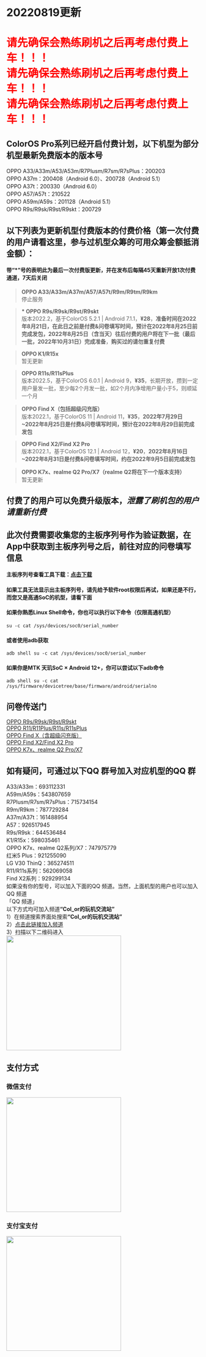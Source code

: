 # 20220819更新

# <span style="color:red">请先确保会熟练刷机之后再考虑付费上车！！！<br>请先确保会熟练刷机之后再考虑付费上车！！！<br>请先确保会熟练刷机之后再考虑付费上车！！！</span>

## ColorOS Pro系列已经开启付费计划，以下机型为部分机型最新免费版本的版本号
OPPO A33/A33m/A53/A53m/R7Plusm/R7sm/R7sPlus：200203<br>
OPPO A37m：200408（Android 6.0）、200728（Android 5.1）<br>
OPPO A37t：200330（Android 6.0）<br>
OPPO A57/A57t：210522<br>
OPPO A59m/A59s：201128（Android 5.1）<br>
OPPO R9s/R9sk/R9st/R9skt：200729<br>

## 以下列表为更新机型付费版本的付费价格（第一次付费的用户请看这里，参与过机型众筹的可用众筹金额抵消金额）：
#### 带“\*”号的表明此为最后一次付费版更新，并在发布后每隔45天重新开放1次付费通道，7天后关闭

> **OPPO A33/A33m/A37m/A57/A57t/R9m/R9tm/R9km**<br>
停止服务<br>

> **\* OPPO R9s/R9sk/R9st/R9skt**<br>
版本2022.2，基于ColorOS 5.2.1 | Android 7.1.1，**¥28**，**准备时间在2022年8月21日，在此日之前是付费&问卷填写时间，预计在2022年8月25日前完成发包，2022年8月25日（含当天）往后付费的用户将在下一批（最后一批，2022年10月31日）完成准备**，**购买过的请勿重复付费**<br>

> **OPPO K1/R15x**<br>
暂无更新<br>

> **OPPO R11s/R11sPlus**<br>
版本2022.5，基于ColorOS 6.0.1 | Android 9，**¥35**，长期开放，攒到一定用户量发一批，至少每2个月发一批，如2个月内净增用户量小于5，则顺延一个月<br>

> **OPPO Find X（包括超级闪充版）**<br>
版本2022.1，基于ColorOS 11 | Android 11，**¥35**，**2022年7月29日\~2022年8月25日是付费&问卷填写时间，预计在2022年8月29日前完成发包**<br>

> **OPPO Find X2/Find X2 Pro**<br>
版本2022.1，基于ColorOS 12.1 | Android 12，**¥20**，**2022年8月16日\~2022年8月31日是付费&问卷填写时间，约在2022年9月5日前完成发包**<br>

> **OPPO K7x、realme Q2 Pro/X7（realme Q2将在下一个版本支持）**<br>
暂无更新<br>

## 付费了的用户可以免费升级版本，*泄露了刷机包的用户请重新付费*

## 此次付费需要收集您的主板序列号作为验证数据，在App中获取到主板序列号之后，前往对应的问卷填写信息
#### 主板序列号查看工具下载：[点击下载](https://cloud.189.cn/web/share?code=VZVjmiz2Un2i)
#### 如果工具无法显示出主板序列号，请先给予软件root权限后再试，如果还是不行，而您又是高通SoC的机型，请看下面
#### 如果你熟悉Linux Shell命令，你也可以执行以下命令（仅限高通机型）
```
su -c cat /sys/devices/soc0/serial_number
```
#### 或者使用adb获取
```
adb shell su -c cat /sys/devices/soc0/serial_number
```
#### 如果你是MTK 天玑SoC × Android 12+，你可以尝试以下adb命令
```
adb shell su -c cat /sys/firmware/devicetree/base/firmware/android/serialno
```

## 问卷传送门
[OPPO R9s/R9sk/R9st/R9skt](https://wj.qq.com/s2/9659012/c0b3)<br>
[OPPO R11/R11Plus/R11s/R11sPlus](https://wj.qq.com/s2/9774330/1bfc)<br>
[OPPO Find X（含超级闪充版）](https://wj.qq.com/s2/10423371/92db)<br>
[OPPO Find X2/Find X2 Pro](https://wj.qq.com/s2/10410669/bdfe)<br>
[OPPO K7x、realme Q2 Pro/X7](https://wj.qq.com/s2/10573476/1951)<br>

## 如有疑问，可通过以下QQ 群号加入对应机型的QQ 群
A33/A33m：693112331<br>
A59m/A59s：543807659<br>
R7Plusm/R7sm/R7sPlus：715734154<br>
R9m/R9km：787729284<br>
A37m/A37t：161488954<br>
A57：926517945<br>
R9s/R9sk：644536484<br>
K1/R15x：598035461<br>
OPPO K7x、realme Q2系列/X7：747975779<br>
红米5 Plus：921255090<br>
LG V30 ThinQ：365274511<br>
R11/R11s系列：562069058<br>
Find X2系列：929299134<br>
如果没有你的型号，可以加入下面的QQ 频道。当然，上面机型的用户也可以加入QQ 频道<br>
「QQ 频道」<br>
以下方式均可加入频道<b>“Col_or的玩机交流站”</b><br>
1）在频道搜索界面处搜索<b>“Col_or的玩机交流站”</b><br>
2）[点击此链接加入频道](https://qun.qq.com/qqweb/qunpro/share?_wv=3&_wwv=128&inviteCode=1xLpiY&from=246610&biz=ka)<br>
3）扫描以下二维码进入<br>
<img src="https://color597.github.io/col_or/Donation/img/qq_channel.jpg" width="300" />

## 支付方式
### 微信支付
<img src="https://color597.github.io/col_or/Donation/img/wechat.png" width="300" />

### 支付宝支付
<img src="https://color597.github.io/col_or/Donation/img/alipay.png" width="300" />
